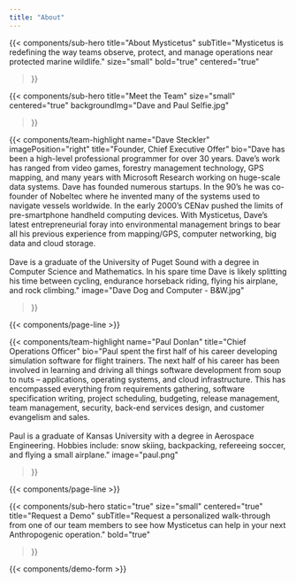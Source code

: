 ```yaml
---
title: "About"
---
```


{{< components/sub-hero
	title="About Mysticetus"
	subTitle="Mysticetus is redefining the way teams observe, protect, and manage operations near protected marine wildlife."
	size="small"
	bold="true"
	centered="true"
>}}

{{< components/sub-hero
	title="Meet the Team"
	size="small"
	centered="true"
	backgroundImg="Dave and Paul Selfie.jpg"
>}}

{{< components/team-highlight
	name="Dave Steckler"
	imagePosition="right"
	title="Founder, Chief Executive Offer"
	bio="Dave has been a high-level professional programmer for over 30 years. Dave’s work has ranged from video games, forestry management technology, GPS mapping, and many years with Microsoft Research working on huge-scale data systems. Dave has founded numerous startups. In the 90’s he was co-founder of Nobeltec where he invented many of the systems used to navigate vessels worldwide. In the early 2000’s CENav pushed the limits of pre-smartphone handheld computing devices. With Mysticetus, Dave’s latest entrepreneurial foray into environmental management brings to bear all his previous experience from mapping/GPS, computer networking, big data and cloud storage.<br /><br />Dave is a graduate of the University of Puget Sound with a degree in Computer Science and Mathematics. In his spare time Dave is likely splitting his time between cycling, endurance horseback riding, flying his airplane, and rock climbing."
	image="Dave Dog and Computer - B&W.jpg"
>}}

{{< components/page-line >}}

{{< components/team-highlight
	name="Paul Donlan"
	title="Chief Operations Officer"
	bio="Paul spent the first half of his career developing simulation software for flight trainers. The next half of his career has been involved in learning and driving all things software development from soup to nuts – applications, operating systems, and cloud infrastructure. This has encompassed everything from requirements gathering, software specification writing, project scheduling, budgeting, release management, team management, security, back-end services design, and customer evangelism and sales.<br /><br />Paul is a graduate of Kansas University with a degree in Aerospace Engineering. Hobbies include: snow skiing, backpacking, refereeing soccer, and flying a small airplane."
	image="paul.png"
>}}

{{< components/page-line >}}

{{< components/sub-hero
	static="true"
	size="small"
	centered="true"
	title="Request a Demo"
	subTitle="Request a personalized walk-through from one of our team members to see how Mysticetus can help in your next Anthropogenic operation."
	bold="true"
>}}

{{< components/demo-form >}}
